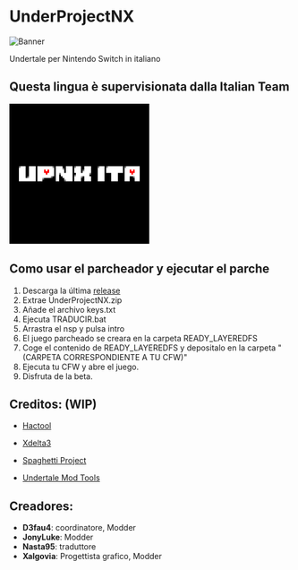 # UnderProjectNX

![Banner](/assets/Banner.png)

Undertale per Nintendo Switch in italiano

## Questa lingua è supervisionata dalla Italian Team

![UTNZ](/assets/UTNZ.png)

## Como usar el parcheador y ejecutar el parche
1. Descarga la última [release](https://github.com/UnderProject/UnderProjectNX/releases)
2. Extrae UnderProjectNX.zip
3. Añade el archivo keys.txt 
4. Ejecuta TRADUCIR.bat
5. Arrastra el nsp y pulsa intro
6. El juego parcheado se creara en la carpeta READY_LAYEREDFS
7. Coge el contenido de READY_LAYEREDFS y depositalo en la carpeta "(CARPETA CORRESPONDIENTE A TU CFW)"
8. Ejecuta tu CFW y abre el juego.
9. Disfruta de la beta.


## Creditos: (WIP)
* [Hactool](https://github.com/SciresM/hactool)

* [Xdelta3](https://github.com/jmacd/xdelta)

* [Spaghetti Project](http://undertaleita.net/)

* [Undertale Mod Tools](https://github.com/krzys-h/UndertaleModTool)

## Creadores:
* **D3fau4**: coordinatore, Modder
* **JonyLuke**: Modder
* **Nasta95**: traduttore
* **Xalgovia**: Progettista grafico, Modder


